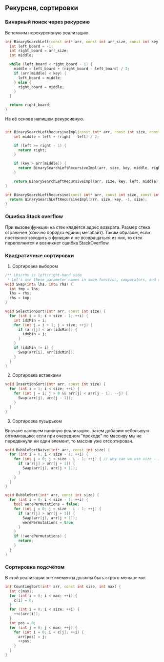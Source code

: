 ## Рекурсия, сортировки

### Бинарный поиск через рекурсию

Вспомним нерекурсивную реализацию.

```C++
int BinarySearchLeft(const int* arr, const int arr_size, const int key) {
  int left_board = -1;
  int right_board = arr_size;
  int middle;

  while (left_board < right_board - 1) {
    middle = left_board + (right_board - left_board) / 2;
    if (arr[middle] < key) {
      left_board = middle;
    } else {
      right_board = middle;
    }
  }

  return right_board;
}
```

На её основе напишем рекурсивную.

```C++

int BinarySearchLeftRecursiveImpl(const int* arr, const int size, const int key, const int left, const int right) {
    int middle = left + (right - left) / 2;

    if (left >= right - 1) {
      return right;
    }

    if (key > arr[middle]) {
      return BinarySearchLeftRecursiveImpl(arr, size, key, middle, right);
    }

    return BinarySearchLeftRecursiveImpl(arr, size, key, left, middle);
}

int BinarySearchLeftRecursive(const int* arr, const int size, const int key) {
  return BinarySearchLeftRecursiveImpl(arr, size, key, -1, size);
}
```
### Ошибка Stack overflow

При вызове функции на стек кладётся адрес возврата. Размер стека ограничен (обычно порядка единиц мегабайт). 
Таким образом, если постоянно заходить в функции и не возвращаться из них, то стек переполнится и возникнет ошибка StackOverflow.

### Квадратичные сортировки

1. Сортировка выбором
```C++
/** Lhs/rhs is left/right-hand side
 * Let's use these parameter names in swap function, comparators, and similar taking two arguments **/
void Swap(int& lhs, int& rhs) {
  int tmp = lhs;
  lhs = rhs;
  rhs = tmp;
}

void SelectionSort(int* arr, const int size) {
  for (int i = 0; i < size - 1; ++i) {
    int idxMin = i;
    for (int j = i + 1; j < size; ++j) {
      if (arr[j] < arr[idxMin]) {
        idxMin = j;
      }
    }
    if (idxMin != i) {
      Swap(arr[i], arr[idxMin]);
    }
  }
}
```
2. Сортировка вставками
```C++
void InsertionSort(int* arr, const int size) {
  for (int i = 1; i < size; ++i) {
    for (int j = i; j > 0 && arr[j] < arr[j - 1]; --j) {
      Swap(arr[j], arr[j - 1]);
    }
  }
}
```
3. Сортировка пузырьком

Вначале напишем наивную реализацию, затем добавим небольшую оптимизацию: если при очередном "проходе" по массиву мы не передвинули ни один элемент, то массив уже отсортирован.

```C++
void BubbleSortNaive(int* arr, const int size) {
  for (int i = 0; i < size - 1; ++i) {
    for (int j = 0; j < size - i - 1; ++j) { // why can we use size - i - 1?
      if (arr[j] > arr[j + 1]) {
        Swap(arr[j], arr[j + 1]);
      }
    }
  }
}

void BubbleSort(int* arr, const int size) {
  for (int i = 0; i < size - 1; ++i) {
    bool werePermutations = false;
    for (int j = 0; j < size - i - 1; ++j) {
      if (arr[j] > arr[j + 1]) {
        Swap(arr[j], arr[j + 1]);
        werePermutations = true;
      }
    }
    if (!werePermutations) {
      return;
    }
  }
}
```

### Сортировка подсчётом
В этой реализации все элементы должны быть строго меньше `max`.

```C++
int CountingSort(int* arr, const int size, int max) {
  int c[max];
  for (int i = 0; i < max; ++i) {
    c[i] = 0;
  }
  for (int i = 0; i < size; ++i) {
    ++c[arr[i]];
  }
  int pos = 0;
  for (int j = 0; j < max; ++j) {
    for (int i = 0; i < c[j]; ++i) {
      arr[pos] = j;
      ++pos;
    }
  }
}

```
